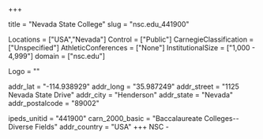 
+++

title = "Nevada State College"
slug = "nsc.edu_441900"

Locations = ["USA","Nevada"]
Control = ["Public"]
CarnegieClassification = ["Unspecified"]
AthleticConferences = ["None"]
InstitutionalSize = ["1,000 - 4,999"]
domain = ["nsc.edu"]

Logo = ""

addr_lat = "-114.938929"
addr_long = "35.987249"
addr_street = "1125 Nevada State Drive"
addr_city = "Henderson"
addr_state = "Nevada"
addr_postalcode = "89002"

ipeds_unitid = "441900"
carn_2000_basic = "Baccalaureate Colleges--Diverse Fields"
addr_country = "USA"
+++
    NSC - 
